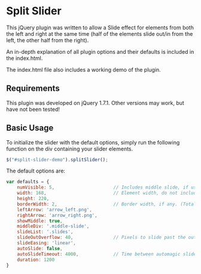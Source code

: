 Split Slider
==================================================

This jQuery plugin was written to allow a Slide effect for elements from both the left and right at the same time (half of the elements slide out/in from the left, the other half from the right).


An in-depth explanation of all plugin options and their defaults is included in the index.html.

The index.html file also includes a working demo of the plugin.


Requirements
--------------------------------------
This plugin was developed on jQuery 1.7.1. Other versions may work, but have not been tested!


Basic Usage
--------------------------------------
To initialize the slider with the default options, simply run the following function on the div containing your slider elements.
```js
$("#split-slider-demo").splitSlider();
```

The default options are:
```js
var defaults = {
	numVisible: 5,						// Includes middle slide, if used.
	width: 168,							// Element width, do not include borders.
	height: 220,
	borderWidth: 2,						// Border width, if any. (Total for left + right border.)
	leftArrow: 'arrow_left.png',
	rightArrow: 'arrow_right.png',
	showMiddle: true,
	middleDiv: '.middle-slide',
	slideList: '.slides',
	slideOutOverflow: 40,				// Pixels to slide past the outside of our slider.
	slideEasing: 'linear',
	autoSlide: false,
	autoSlideTimeout: 4000,				// Time between automagic slide transitions.
	duration: 1200
}
```
